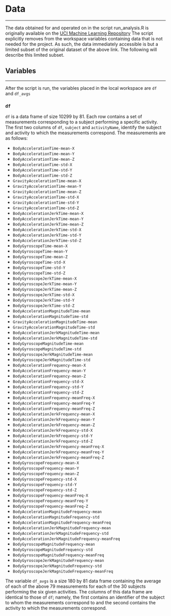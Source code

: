 # Data
___
The data obtained for and operated on in the script run_analysis.R is originally available on the [UCI Machine Learning Repository](http://archive.ics.uci.edu/ml/datasets/Human+Activity+Recognition+Using+Smartphones)
The script explicitly removes from the workspace variables containing data that is not needed for the project. As such, the data immediately accessible is but a limited subset of the original dataset of the above link. The following will describe this limited subset.

## Variables
___
After the script is run, the variables placed in the local workspace are `df` and `df_avgs`

### `df`
`df` is a data frame of size 10299 by 81. Each row contains a set of measurements corresponding to a subject performing a specific activity.
The first two columns of `df`, `subject` and `activityName`, identify the subject and activity to which the measurements correspond.
The measurements are as follows:
* `BodyAccelerationTime-mean-X`
* `BodyAccelerationTime-mean-Y`
* `BodyAccelerationTime-mean-Z`
* `BodyAccelerationTime-std-X`
* `BodyAccelerationTime-std-Y`
* `BodyAccelerationTime-std-Z`
* `GravityAccelerationTime-mean-X`
* `GravityAccelerationTime-mean-Y`
* `GravityAccelerationTime-mean-Z`
* `GravityAccelerationTime-std-X`
* `GravityAccelerationTime-std-Y`
* `GravityAccelerationTime-std-Z`
* `BodyAccelerationJerkTime-mean-X`
* `BodyAccelerationJerkTime-mean-Y`
* `BodyAccelerationJerkTime-mean-Z`
* `BodyAccelerationJerkTime-std-X`
* `BodyAccelerationJerkTime-std-Y`
* `BodyAccelerationJerkTime-std-Z`
* `BodyGyroscopeTime-mean-X`
* `BodyGyroscopeTime-mean-Y`
* `BodyGyroscopeTime-mean-Z`
* `BodyGyroscopeTime-std-X`
* `BodyGyroscopeTime-std-Y`
* `BodyGyroscopeTime-std-Z`
* `BodyGyroscopeJerkTime-mean-X`
* `BodyGyroscopeJerkTime-mean-Y`
* `BodyGyroscopeJerkTime-mean-Z`
* `BodyGyroscopeJerkTime-std-X`
* `BodyGyroscopeJerkTime-std-Y`
* `BodyGyroscopeJerkTime-std-Z`
* `BodyAccelerationMagnitudeTime-mean`
* `BodyAccelerationMagnitudeTime-std`
* `GravityAccelerationMagnitudeTime-mean`
* `GravityAccelerationMagnitudeTime-std`
* `BodyAccelerationJerkMagnitudeTime-mean`
* `BodyAccelerationJerkMagnitudeTime-std`
* `BodyGyroscopeMagnitudeTime-mean`
* `BodyGyroscopeMagnitudeTime-std`
* `BodyGyroscopeJerkMagnitudeTime-mean`
* `BodyGyroscopeJerkMagnitudeTime-std`
* `BodyAccelerationFrequency-mean-X`
* `BodyAccelerationFrequency-mean-Y`
* `BodyAccelerationFrequency-mean-Z`
* `BodyAccelerationFrequency-std-X`
* `BodyAccelerationFrequency-std-Y`
* `BodyAccelerationFrequency-std-Z`
* `BodyAccelerationFrequency-meanFreq-X`
* `BodyAccelerationFrequency-meanFreq-Y`
* `BodyAccelerationFrequency-meanFreq-Z`
* `BodyAccelerationJerkFrequency-mean-X`
* `BodyAccelerationJerkFrequency-mean-Y`
* `BodyAccelerationJerkFrequency-mean-Z`
* `BodyAccelerationJerkFrequency-std-X`
* `BodyAccelerationJerkFrequency-std-Y`
* `BodyAccelerationJerkFrequency-std-Z`
* `BodyAccelerationJerkFrequency-meanFreq-X`
* `BodyAccelerationJerkFrequency-meanFreq-Y`
* `BodyAccelerationJerkFrequency-meanFreq-Z`
* `BodyGyroscopeFrequency-mean-X`
* `BodyGyroscopeFrequency-mean-Y`
* `BodyGyroscopeFrequency-mean-Z`
* `BodyGyroscopeFrequency-std-X`
* `BodyGyroscopeFrequency-std-Y`
* `BodyGyroscopeFrequency-std-Z`
* `BodyGyroscopeFrequency-meanFreq-X`
* `BodyGyroscopeFrequency-meanFreq-Y`
* `BodyGyroscopeFrequency-meanFreq-Z`
* `BodyAccelerationMagnitudeFrequency-mean`
* `BodyAccelerationMagnitudeFrequency-std`
* `BodyAccelerationMagnitudeFrequency-meanFreq`
* `BodyAccelerationJerkMagnitudeFrequency-mean`
* `BodyAccelerationJerkMagnitudeFrequency-std`
* `BodyAccelerationJerkMagnitudeFrequency-meanFreq`
* `BodyGyroscopeMagnitudeFrequency-mean`
* `BodyGyroscopeMagnitudeFrequency-std`
* `BodyGyroscopeMagnitudeFrequency-meanFreq`
* `BodyGyroscopeJerkMagnitudeFrequency-mean`
* `BodyGyroscopeJerkMagnitudeFrequency-std`
* `BodyGyroscopeJerkMagnitudeFrequency-meanFreq`

The variable `df_avgs` is a size 180 by 81 data frame containing the average of each of the above 79 measurements for each of the 30 subjects performing the six given activities. The columns of this data frame are identical to those of `df`; namely, the first contains an identifier of the subject to whom the measurements correspond to and the second contains the activity to which the measurements correspond.
